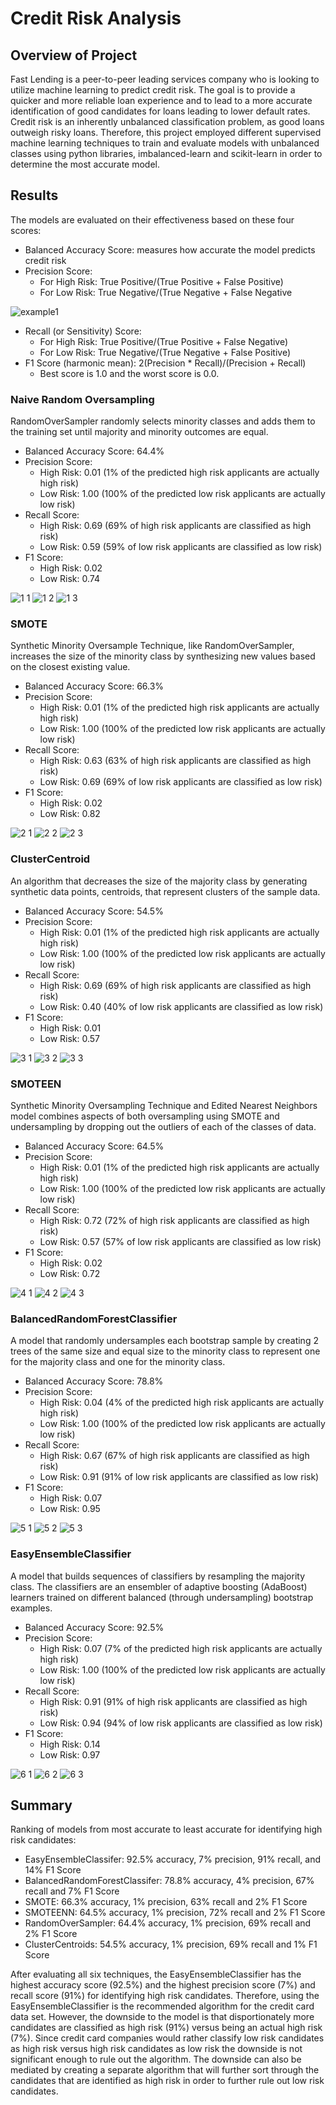 # Credit Risk Analysis
## Overview of Project
Fast Lending is a peer-to-peer leading services company who is looking to utilize machine learning to predict credit risk. The goal is to provide a quicker and more reliable loan experience and to lead to a more accurate identification of good candidates for loans leading to lower default rates. Credit risk is an inherently unbalanced classification problem, as good loans outweigh risky loans. Therefore, this project employed different supervised machine learning techniques to train and evaluate models with unbalanced classes using python libraries, imbalanced-learn and scikit-learn in order to determine the most accurate model.

## Results
The models are evaluated on their effectiveness based on these four scores:
* Balanced Accuracy Score: measures how accurate the model predicts credit risk
* Precision Score: 
  * For High Risk: True Positive/(True Positive + False Positive)
  * For Low Risk: True Negative/(True Negative + False Negative
  
![example1](https://user-images.githubusercontent.com/57520471/177226605-c34a4d10-5241-49e5-a646-aaa8339f2816.png)
  
* Recall (or Sensitivity) Score: 
  * For High Risk: True Positive/(True Positive + False Negative)
  * For Low Risk: True Negative/(True Negative + False Positive)
* F1 Score (harmonic mean): 2(Precision * Recall)/(Precision + Recall)
  * Best score is 1.0 and the worst score is 0.0. 

### Naive Random Oversampling 
RandomOverSampler randomly selects minority classes and adds them to the training set until majority and minority outcomes are equal.
* Balanced Accuracy Score: 64.4%
* Precision Score:  
  * High Risk: 0.01 (1% of the predicted high risk applicants are actually high risk)
  * Low Risk: 1.00 (100% of the predicted low risk applicants are actually low risk)
* Recall Score: 
  * High Risk: 0.69 (69% of high risk applicants are classified as high risk)
  * Low Risk: 0.59 (59% of low risk applicants are classified as low risk)
* F1 Score: 
  * High Risk: 0.02
  * Low Risk: 0.74
  
![1 1](https://user-images.githubusercontent.com/57520471/177226637-851ec4ea-21ae-4f0d-84cb-0148021379bb.png)
![1 2](https://user-images.githubusercontent.com/57520471/177226638-f5a840a5-e761-4bf0-b965-7bf093ea9733.png)
![1 3](https://user-images.githubusercontent.com/57520471/177226639-5d94690d-18ba-4531-88fa-e116059e23c9.png)

### SMOTE 
Synthetic Minority Oversample Technique, like RandomOverSampler, increases the size of the minority class by synthesizing new values based on the closest existing value.
* Balanced Accuracy Score: 66.3%
* Precision Score:  
  * High Risk: 0.01 (1% of the predicted high risk applicants are actually high risk)
  * Low Risk: 1.00 (100% of the predicted low risk applicants are actually low risk)
* Recall Score: 
  * High Risk: 0.63 (63% of high risk applicants are classified as high risk)
  * Low Risk: 0.69 (69% of low risk applicants are classified as low risk)
* F1 Score: 
  * High Risk: 0.02
  * Low Risk: 0.82
 
![2 1](https://user-images.githubusercontent.com/57520471/177226678-5156eecb-9929-430d-b6d8-ce5e1b2b112b.png)
![2 2](https://user-images.githubusercontent.com/57520471/177226686-fbebe737-5abe-41d5-919f-e8834505c0ad.png)
![2 3](https://user-images.githubusercontent.com/57520471/177226690-1a7e4f2a-e422-4d11-a58d-4baa7139182d.png)

### ClusterCentroid
An algorithm that decreases the size of the majority class by generating synthetic data points, centroids, that represent clusters of the sample data.
* Balanced Accuracy Score: 54.5%
* Precision Score:  
  * High Risk: 0.01 (1% of the predicted high risk applicants are actually high risk)
  * Low Risk: 1.00 (100% of the predicted low risk applicants are actually low risk)
* Recall Score: 
  * High Risk: 0.69 (69% of high risk applicants are classified as high risk)
  * Low Risk: 0.40 (40% of low risk applicants are classified as low risk)
* F1 Score: 
  * High Risk: 0.01
  * Low Risk: 0.57
  
![3 1](https://user-images.githubusercontent.com/57520471/177226720-e35cece0-4b25-4059-9d47-8ffe5a6905d8.png)
![3 2](https://user-images.githubusercontent.com/57520471/177226722-89fbe3a8-9d3e-47f3-88e5-203ed844ee03.png)
![3 3](https://user-images.githubusercontent.com/57520471/177226723-acd60e73-5cf0-4cb0-8bd0-e3f773327283.png)

### SMOTEEN
Synthetic Minority Oversampling Technique and Edited Nearest Neighbors model combines aspects of both oversampling using SMOTE and undersampling by dropping out the outliers of each of the classes of data.
* Balanced Accuracy Score: 64.5%
* Precision Score:  
  * High Risk: 0.01 (1% of the predicted high risk applicants are actually high risk)
  * Low Risk: 1.00 (100% of the predicted low risk applicants are actually low risk)
* Recall Score: 
  * High Risk: 0.72 (72% of high risk applicants are classified as high risk)
  * Low Risk: 0.57 (57% of low risk applicants are classified as low risk)
* F1 Score: 
  * High Risk: 0.02
  * Low Risk: 0.72
  
![4 1](https://user-images.githubusercontent.com/57520471/177226747-a890a12c-6522-4c9a-8da8-cf424ac50bde.png)
![4 2](https://user-images.githubusercontent.com/57520471/177226749-bcf9f829-d2a5-4d00-8ae8-b0892aefabd2.png)
![4 3](https://user-images.githubusercontent.com/57520471/177226750-13ce2d83-bebd-4c69-8c90-b7712903f1b1.png)

### BalancedRandomForestClassifier
A model that randomly undersamples each bootstrap sample by creating 2 trees of the same size and equal size to the minority class to represent one for the majority class and one for the minority class. 
* Balanced Accuracy Score: 78.8%
* Precision Score:  
  * High Risk: 0.04 (4% of the predicted high risk applicants are actually high risk)
  * Low Risk: 1.00 (100% of the predicted low risk applicants are actually low risk)
* Recall Score: 
  * High Risk: 0.67 (67% of high risk applicants are classified as high risk)
  * Low Risk: 0.91 (91% of low risk applicants are classified as low risk)
* F1 Score: 
  * High Risk: 0.07
  * Low Risk: 0.95
  
![5 1](https://user-images.githubusercontent.com/57520471/177226767-97c6dcce-5fac-4d20-a322-5ca7c2154ec8.png)
![5 2](https://user-images.githubusercontent.com/57520471/177226769-f4b6fd53-1406-4a60-87ff-4c96b90694a7.png)
![5 3](https://user-images.githubusercontent.com/57520471/177226771-08dd8259-fc4d-4162-b27b-1b1172cbe6fd.png)

### EasyEnsembleClassifier
A model that builds sequences of classifiers by resampling the majority class. The classifiers are an ensembler of adaptive boosting (AdaBoost) learners trained on different balanced (through undersampling) bootstrap examples.
* Balanced Accuracy Score: 92.5%
* Precision Score:  
  * High Risk: 0.07 (7% of the predicted high risk applicants are actually high risk)
  * Low Risk: 1.00 (100% of the predicted low risk applicants are actually low risk)
* Recall Score: 
  * High Risk: 0.91 (91% of high risk applicants are classified as high risk)
  * Low Risk: 0.94 (94% of low risk applicants are classified as low risk)
* F1 Score: 
  * High Risk: 0.14
  * Low Risk: 0.97
  
![6 1](https://user-images.githubusercontent.com/57520471/177226784-c5cf6eb8-f3cc-42fd-9974-eaccd90ea7b6.png)
![6 2](https://user-images.githubusercontent.com/57520471/177226785-04ccb739-66f5-4a63-b45b-41ce833eb0f3.png)
![6 3](https://user-images.githubusercontent.com/57520471/177226787-c9a2467a-83e1-426f-acde-1cf5d2589e84.png)

## Summary 
Ranking of models from most accurate to least accurate for identifying high risk candidates:
* EasyEnsembleClassifer: 92.5% accuracy, 7% precision, 91% recall, and 14% F1 Score
* BalancedRandomForestClassifer: 78.8% accuracy, 4% precision, 67% recall and 7% F1 Score
* SMOTE: 66.3% accuracy, 1% precision, 63% recall and 2% F1 Score
* SMOTEENN: 64.5% accuracy, 1% precision, 72% recall and 2% F1 Score
* RandomOverSampler: 64.4% accuracy, 1% precision, 69% recall and 2% F1 Score
* ClusterCentroids: 54.5% accuracy, 1% precision, 69% recall and 1% F1 Score

After evaluating all six techniques, the EasyEnsembleClassifier has the highest accuracy score (92.5%) and the highest precision score (7%) and recall score (91%) for identifying high risk candidates. Therefore, using the EasyEnsembleClassifier is the recommended algorithm for the credit card data set. However, the downside to the model is that disportionately more candidates are classified as high risk (91%) versus being an actual high risk (7%). Since credit card companies would rather classify low risk candidates as high risk versus high risk candidates as low risk the downside is not significant enough to rule out the algorithm. The downside can also be mediated by creating a separate algorithm that will further sort through the candidates that are identified as high risk in order to further rule out low risk candidates. 

